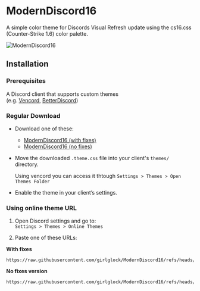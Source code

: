 # ModernDiscord16

A simple color theme for Discords Visual Refresh update using the cs16.css (Counter-Strike 1.6) color palette.

![ModernDiscord16](https://github.com/user-attachments/assets/171a63e3-38b8-41f3-88c1-dfcfe386a0c0)

## Installation

### Prerequisites
A Discord client that supports custom themes  
(e.g. [Vencord](https://vencord.dev/), [BetterDiscord](https://betterdiscord.app/))

### Regular Download

- Download one of these:
  - [ModernDiscord16 (with fixes)](https://github.com/girlglock/ModernDiscord16/blob/main/src/ModernDiscord16.theme.css)
  - [ModernDiscord16 (no fixes)](https://github.com/girlglock/ModernDiscord16/blob/main/src/ModernDiscord16.nofixes.theme.css)

- Move the downloaded `.theme.css` file into your client's `themes/` directory.
  
  Using vencord you can access it thtough `Settings > Themes > Open Themes Folder`

- Enable the theme in your client’s settings.

### Using online theme URL
1. Open Discord settings and go to:  
   `Settings > Themes > Online Themes`

2. Paste one of these URLs:

**With fixes**  
```
https://raw.githubusercontent.com/girlglock/ModernDiscord16/refs/heads/main/src/ModernDiscord16.theme.css
```

**No fixes version**  
```
https://raw.githubusercontent.com/girlglock/ModernDiscord16/refs/heads/main/src/ModernDiscord16.nofixes.theme.css
```
